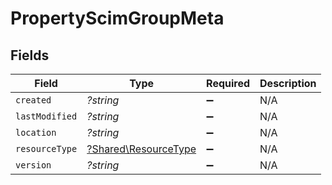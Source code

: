 # PropertyScimGroupMeta


## Fields

| Field                                                       | Type                                                        | Required                                                    | Description                                                 |
| ----------------------------------------------------------- | ----------------------------------------------------------- | ----------------------------------------------------------- | ----------------------------------------------------------- |
| `created`                                                   | *?string*                                                   | :heavy_minus_sign:                                          | N/A                                                         |
| `lastModified`                                              | *?string*                                                   | :heavy_minus_sign:                                          | N/A                                                         |
| `location`                                                  | *?string*                                                   | :heavy_minus_sign:                                          | N/A                                                         |
| `resourceType`                                              | [?Shared\ResourceType](../../Models/Shared/ResourceType.md) | :heavy_minus_sign:                                          | N/A                                                         |
| `version`                                                   | *?string*                                                   | :heavy_minus_sign:                                          | N/A                                                         |